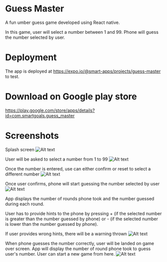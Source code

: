 # Guess Master
A fun umber guess game developed using React native.

In this game, user will select a number between 1 and 99.
Phone will guess the number selected by user.

# Deployment
The app is deployed at https://expo.io/@smart-apps/projects/guess-master to test.

# Download on Google play store
https://play.google.com/store/apps/details?id=com.smartgoals.guess_master

# Screenshots
Splash screen
![Alt text](/screenshots/guess_master_1.png "Splash screen")

User will be asked to select a number from 1 to 99
![Alt text](/screenshots/guess_master_2.png "Start new game")

Once the number is entered, use can either confirm or reset to select a different number
![Alt text](/screenshots/guess_master_3.png "Select a number - confirm or reset")

Once user confirms, phone will start guessing the number selected by user
![Alt text](/screenshots/guess_master_4.png "Phone starts guessing the selected number")

App displays the number of rounds phone took and the number guessed during each round.

User has to provide hints to the phone by pressing + (if the selected number is greater than the
number guessed by phone) or - (if the selected number is lower than the
number guessed by phone).

If user provides wrong hints, there will be a warning thrown
![Alt text](/screenshots/guess_master_5.png "Wrong hint warning")

When phone guesses the number correctly, user will be landed on game over screen. 
App will display the number of round phone took to guess user's number.
User can start a new game from here.
![Alt text](/screenshots/guess_master_6.png "Game over screen")
